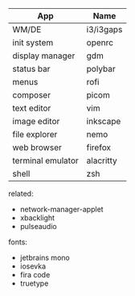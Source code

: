 

| App                       | Name
|---------------------------|-----
| WM/DE                     | i3/i3gaps
| init system               | openrc
| display manager           | gdm
| status bar                | polybar
| menus                     | rofi
| composer                  | picom
| text editor               | vim
| image editor              | inkscape
| file explorer             | nemo
| web browser               | firefox
| terminal emulator         | alacritty
| shell                     | zsh

related:
- network-manager-applet
- xbacklight
- pulseaudio

fonts:
- jetbrains mono
- iosevka
- fira code
- truetype
